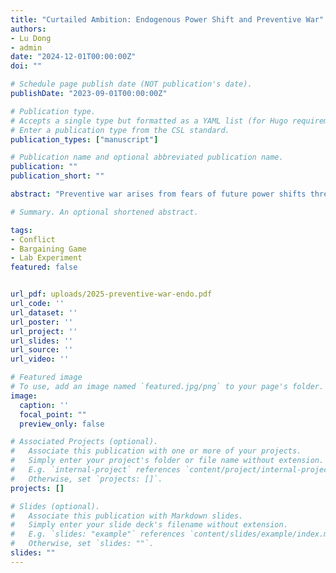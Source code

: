 ```yaml
---
title: "Curtailed Ambition: Endogenous Power Shift and Preventive War"
authors:
- Lu Dong
- admin
date: "2024-12-01T00:00:00Z"
doi: ""

# Schedule page publish date (NOT publication's date).
publishDate: "2023-09-01T00:00:00Z"

# Publication type.
# Accepts a single type but formatted as a YAML list (for Hugo requirements).
# Enter a publication type from the CSL standard.
publication_types: ["manuscript"]

# Publication name and optional abbreviated publication name.
publication: ""
publication_short: ""

abstract: "Preventive war arises from fears of future power shifts threatening the status quo. However, critics argue that since power shifts can be influenced by states' strategic decisions, preventive war can always be avoided. Through a lab experiment and a representative survey, this paper investigates how states’ endogenous decisions affect the likelihood of conflict. We focus on two strategies: a containment policy, where rising states halt their own growth to prevent power shifts, and a commitment policy, where rising states make binding future offers without altering power shift trajectories. Our findings show that while both policies reduce the likelihood of preventive war, containment is a much less preferred policy. Additionally, declining states often resort to costly coercive containment measures rather than trusting rising states' self-containment. In the representative survey, we pose conceptually similar questions to understand broader public opinions regarding international politics and find consistent patterns with the experimental results."

# Summary. An optional shortened abstract.

tags:
- Conflict
- Bargaining Game
- Lab Experiment
featured: false


url_pdf: uploads/2025-preventive-war-endo.pdf
url_code: ''
url_dataset: ''
url_poster: ''
url_project: ''
url_slides: ''
url_source: ''
url_video: ''

# Featured image
# To use, add an image named `featured.jpg/png` to your page's folder.
image:
  caption: ''
  focal_point: ""
  preview_only: false

# Associated Projects (optional).
#   Associate this publication with one or more of your projects.
#   Simply enter your project's folder or file name without extension.
#   E.g. `internal-project` references `content/project/internal-project/index.md`.
#   Otherwise, set `projects: []`.
projects: []

# Slides (optional).
#   Associate this publication with Markdown slides.
#   Simply enter your slide deck's filename without extension.
#   E.g. `slides: "example"` references `content/slides/example/index.md`.
#   Otherwise, set `slides: ""`.
slides: ""
---
```

